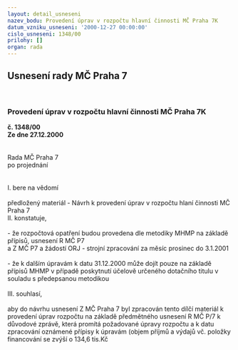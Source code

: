 ```yaml
---
layout: detail_usneseni
nazev_bodu: Provedení úprav v rozpočtu hlavní činnosti MČ Praha 7K
datum_vzniku_usneseni: '2000-12-27 00:00:00'
cislo_usneseni: 1348/00
prilohy: []
organ: rada
---
```

<div id="ucUsn_pList" class="usn">
	<span><h2>Usnesení rady MČ Praha 7 </h2>
<br></span><div class="standBody">
<span><h3>Provedení úprav v rozpočtu hlavní činnosti MČ Praha 7K</h3></span><div class="center">
		<strong>č. 1348/00</strong><br>
	</div>
<div class="center">
		<strong>Ze dne 27.12.2000</strong><br><br>
	</div>
<br>Rada MČ Praha 7<br>po projednání<br><br><br>I.	bere na vědomí<br><br> předložený materiál - Návrh k provedení úprav v rozpočtu hlaní činnosti MČ Praha 7				<br>II.	konstatuje,<br><br>- že rozpočtová opatření budou provedena dle metodiky MHMP na základě přípisů, usnesení R MČ P7<br>a Z MČ P7 a žádostí ORJ - strojní zpracování za měsíc prosinec do 3.1.2001<br><br>- že k dalším úpravám k datu 31.12.2000 může dojít pouze na základě přípisů MHMP v případě poskytnutí účelově určeného dotačního titulu v souladu s předepsanou metodikou<br><br>III.	souhlasí, <br><br>aby do návrhu usnesení Z MČ Praha 7 byl zpracován tento dílčí materiál k provedení úprav rozpočtu na základě předmětného usnesení R MČ P/7 k důvodové zprávě, která promítá požadované úpravy rozpočtu a k datu zpracování oznámené přípisy k úpravám (objem příjmů a výdajů vč. položky financování se zvýší o 134,6 tis.Kč<br><br> <br><br>
</div>
</div>